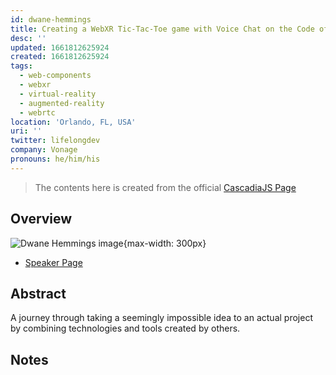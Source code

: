 ```yaml
---
id: dwane-hemmings
title: Creating a WebXR Tic-Tac-Toe game with Voice Chat on the Code of Giants
desc: ''
updated: 1661812625924
created: 1661812625924
tags:
  - web-components
  - webxr
  - virtual-reality
  - augmented-reality
  - webrtc
location: 'Orlando, FL, USA'
uri: ''
twitter: lifelongdev
company: Vonage
pronouns: he/him/his
---
```

> The contents here is created from the official [CascadiaJS Page](https://2022.cascadiajs.com/speakers/dwane-hemmings)

## Overview

![Dwane Hemmings image](https://create-4jr.begin.app/_static/2022/dwane-hemmings.jpg){max-width: 300px}
- [Speaker Page](https://2022.cascadiajs.com/speakers/dwane-hemmings)

## Abstract

A journey through taking a seemingly impossible idea to an actual project by combining technologies and tools created by others.

## Notes